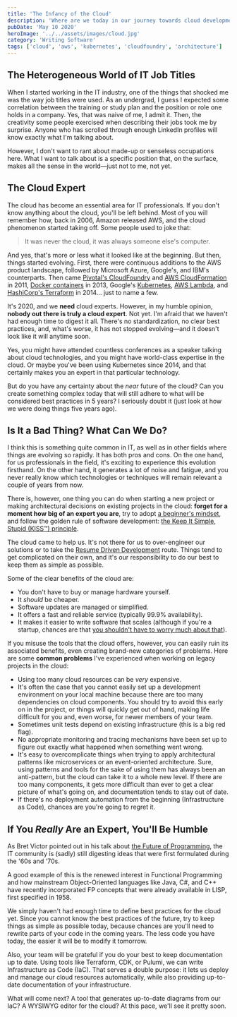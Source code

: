 ```yaml
---
title: 'The Infancy of the Cloud'
description: 'Where are we today in our journey towards cloud development?'
pubDate: 'May 10 2020'
heroImage: '../../assets/images/cloud.jpg'
category: 'Writing Software'
tags: ['cloud', 'aws', 'kubernetes', 'cloudfoundry', 'architecture']
---
```


## The Heterogeneous World of IT Job Titles

When I started working in the IT industry, one of the things that shocked me was the way job titles were used. As an undergrad, I guess I expected some correlation between the training or study plan and the position or role one holds in a company. Yes, that was naive of me, I admit it. Then, the creativity some people exercised when describing their jobs took me by surprise. Anyone who has scrolled through enough LinkedIn profiles will know exactly what I'm talking about.

However, I don't want to rant about made-up or senseless occupations here. What I want to talk about is a specific position that, on the surface, makes all the sense in the world—just not to me, not yet.

## The Cloud Expert

The cloud has become an essential area for IT professionals. If you don't know anything about the cloud, you'll be left behind. Most of you will remember how, back in 2006, Amazon released AWS, and the cloud phenomenon started taking off. Some people used to joke that:

> It was never the cloud, it was always someone else's computer.

And yes, that's more or less what it looked like at the beginning. But then, things started evolving. First, there were continuous additions to the AWS product landscape, followed by Microsoft Azure, Google's, and IBM's counterparts. Then came [Pivotal's CloudFoundry](https://en.wikipedia.org/wiki/Cloud_Foundry) and [AWS CloudFormation](https://aws.amazon.com/blogs/aws/category/management-tools/aws-cloudformation/) in 2011, [Docker containers](<https://en.wikipedia.org/wiki/Docker_(software)>) in 2013, Google's [Kubernetes](https://en.wikipedia.org/wiki/Kubernetes), [AWS Lambda](https://en.wikipedia.org/wiki/AWS_Lambda), and [HashiCorp's Terraform](<https://en.wikipedia.org/wiki/Terraform_(software)>) in 2014… just to name a few.

It's 2020, and we **need** cloud experts. However, in my humble opinion, **nobody out there is truly a cloud expert**. Not yet. I'm afraid that we haven't had enough time to digest it all. There's no standardization, no clear best practices, and, what's worse, it has not stopped evolving—and it doesn't look like it will anytime soon.

Yes, you might have attended countless conferences as a speaker talking about cloud technologies, and you might have world-class expertise in the cloud. Or maybe you've been using Kubernetes since 2014, and that certainly makes you an expert in that particular technology.

But do you have any certainty about the _near_ future of the cloud? Can you create something complex today that will still adhere to what will be considered best practices in 5 years? I seriously doubt it (just look at how we were doing things five years ago).

## Is It a Bad Thing? What Can We Do?

I think this is something quite common in IT, as well as in other fields where things are evolving so rapidly. It has both pros and cons. On the one hand, for us professionals in the field, it's exciting to experience this evolution firsthand. On the other hand, it generates a lot of noise and fatigue, and you never really know which technologies or techniques will remain relevant a couple of years from now.

There is, however, one thing you can do when starting a new project or making architectural decisions on existing projects in the cloud: **forget for a moment how big of an expert you are**, try to adopt [a beginner's mindset](https://www.creativehuddle.co.uk/how-to-adopt-a-beginners-mindset), and follow the golden rule of software development: [the Keep It Simple, Stupid (KISS™) principle](https://en.wikipedia.org/wiki/KISS_principle).

The cloud came to help us. It's not there for us to over-engineer our solutions or to take the [Resume Driven Development](http://radar.oreilly.com/2014/10/resume-driven-development.html) route. Things tend to get complicated on their own, and it's our responsibility to do our best to keep them as simple as possible.

Some of the clear benefits of the cloud are:

- You don't have to buy or manage hardware yourself.
- It _should_ be cheaper.
- Software updates are managed or simplified.
- It offers a fast and reliable service (typically 99.9% availability).
- It makes it easier to write software that scales (although if you're a startup, chances are that [you shouldn't have to worry much about that](http://paulgraham.com/ds.html)).

If you misuse the tools that the cloud offers, however, you can easily ruin its associated benefits, even creating brand-new categories of problems. Here are some **common problems** I've experienced when working on legacy projects in the cloud:

- Using too many cloud resources can be _very_ expensive.
- It's often the case that you cannot easily set up a development environment on your local machine because there are too many dependencies on cloud components. You should try to avoid this early on in the project, or things will quickly get out of hand, making life difficult for you and, even worse, for newer members of your team.
- Sometimes unit tests depend on existing infrastructure (this is a big red flag).
- No appropriate monitoring and tracing mechanisms have been set up to figure out exactly what happened when something went wrong.
- It's easy to overcomplicate things when trying to apply architectural patterns like microservices or an event-oriented architecture. Sure, using patterns and tools for the sake of using them has always been an anti-pattern, but the cloud can take it to a whole new level. If there are too many components, it gets more difficult than ever to get a clear picture of what's going on, and documentation tends to stay out of date.
- If there's no deployment automation from the beginning (Infrastructure as Code), chances are you're going to regret it.

## If You _Really_ Are an Expert, You'll Be Humble

As Bret Victor pointed out in his talk about [the Future of Programming](https://www.youtube.com/watch?v=8pTEmbeENF4), the IT community is (sadly) still digesting ideas that were first formulated during the '60s and '70s.

A good example of this is the renewed interest in Functional Programming and how mainstream Object-Oriented languages like Java, C#, and C++ have recently incorporated FP concepts that were already available in LISP, first specified in 1958.

We simply haven't had enough time to define best practices for the cloud yet. Since you cannot know the best practices of the future, try to keep things as simple as possible today, because chances are you'll need to rewrite parts of your code in the coming years. The less code you have today, the easier it will be to modify it tomorrow.

Also, your team will be grateful if you do your best to keep documentation up to date. Using tools like Terraform, CDK, or Pulumi, we can write Infrastructure as Code (IaC). That serves a double purpose: it lets us deploy and manage our cloud resources automatically, while also providing up-to-date documentation of your infrastructure.

What will come next? A tool that generates up-to-date diagrams from our IaC? A WYSIWYG editor for the cloud? At this pace, we'll see it pretty soon.
